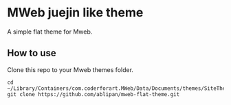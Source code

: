 # MWeb juejin like theme
A simple flat theme for Mweb.

## How to use

Clone this repo to your Mweb themes folder.

```
cd ~/Library/Containers/com.coderforart.MWeb/Data/Documents/themes/SiteThemes
git clone https://github.com/ablipan/mweb-flat-theme.git
```
